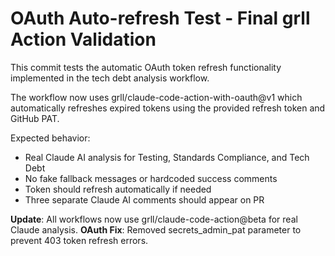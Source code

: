 # OAuth Auto-refresh Test - Final grll Action Validation

This commit tests the automatic OAuth token refresh functionality implemented in the tech debt analysis workflow.

The workflow now uses grll/claude-code-action-with-oauth@v1 which automatically refreshes expired tokens using the provided refresh token and GitHub PAT.

Expected behavior:
- Real Claude AI analysis for Testing, Standards Compliance, and Tech Debt
- No fake fallback messages or hardcoded success comments
- Token should refresh automatically if needed
- Three separate Claude AI comments should appear on PR

**Update**: All workflows now use grll/claude-code-action@beta for real Claude analysis.
**OAuth Fix**: Removed secrets_admin_pat parameter to prevent 403 token refresh errors.
